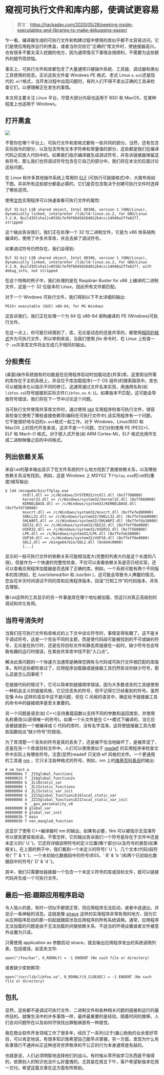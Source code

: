 # 窥视可执行文件和库内部，使调试更容易

> 原文：<https://hackaday.com/2020/05/28/peeking-inside-executables-and-libraries-to-make-debugging-easier/>

乍一看，编译器生成的可执行文件和构建过程中使用的库似乎都不太容易访问。它们是使应用程序运行的黑盒，或者当你交给它“正确的”库文件时，使链接器高兴。也有很多不要太深入挖掘的地方，因为通常情况下事情会很顺利，不需要为这些额外的细节而烦恼。

事实上，可执行文件和库都包含了大量通常只被操作系统、工具链、调试器和类似工具使用的信息。无论这些文件是 Windows PE 格式、老式 Linux `a.out`还是现代的`.elf`格式，当开发过程中出现问题时，有时人们不得不拿出正确的工具来检查它们，以便理解正在发生的事情。

本文将主要关注 Linux 平台，尽管大部分内容也适用于 BSD 和 MacOS，在某种程度上也适用于 Windows。

## 打开黑盒

![](img/fb951bcacb89426842779673a7ba0114.png)

不管你在哪个平台上，可执行文件和库格式都有一些共同的部分。当然，还有包含实际指令的部分，以及包含所有文本字符串和常量值的部分，这些都是我们在编译代码之前放入代码中的。如果我们指示编译器生成调试符号，并告诉链接器保留这些符号，那么我们也将调试符号包含在它自己的部分中。我们将在本文的后面讨论这些问题。

在 Linux 和许多其他操作系统上常用的 [ELF](https://en.wikipedia.org/wiki/Executable_and_Linkable_Format) (可执行可链接格式)中，大致布局如下图。并非所有这些部分都是必需的，它们是否包含取决于创建可执行文件时选择了哪些选项。

使用[文件](https://linux.die.net/man/1/file)实用程序可以快速查看可执行文件的属性:

```
ELF 32-bit LSB shared object, Intel 80386, version 1 (GNU/Linux), dynamically linked, interpreter /lib/ld-linux.so.2, for GNU/Linux 3.2.0, BuildID[sha1]=0558c7ef0f6845826d012b4ccc14948a2ffe8277, stripped
```

这个输出告诉我们，我们正在处理一个 32 位二进制文件，它是为 x86 体系结构编译的，使用了许多共享库，并且去掉了调试符号。

如果调试符号仍然存在，我们会得到:

```
ELF 32-bit LSB shared object, Intel 80386, version 1 (GNU/Linux), dynamically linked, interpreter /lib/ld-linux.so.2, for GNU/Linux 3.2.0, BuildID[sha1]=0558c7ef0f6845826d012b4ccc14948a2ffe8277, with debug_info, not stripped

```

在这个特殊的例子中，我们处理的是在 Raspbian Buster for x86 上编译的二进制文件，这是一个 32 位版本的 Linux，因此所有文件都匹配。

对于一个 Windows 可执行文件，我们得到以下不太详细的输出:

```
PE32+ executable (GUI) x86-64, for MS Windows
```

这告诉我们，我们正在处理一个为 64 位 x86-64 架构编译的 PE (Windows)可执行文件。

在这一点上，你可能已经猜到了，库，无论是动态的还是共享的，都使用[相同的格式](https://en.wikipedia.org/wiki/Comparison_of_executable_file_formats)作为可执行文件，所以举例来说，当我们使用 *file* 命令时，在 Linux 上检查一个`.so`共享库文件将会生成几乎相同的输出。

## 分担责任

(桌面)操作系统独有的功能是在应用程序启动时加载动态(共享)库。这里假设所需的库存在于主机系统上，并且位于库加载程序(一个 OS 组件)的搜索路径中。库也可以被版本化以指示不同的修订。这通常通过文件名来实现，用通用名称(如`libfoo.so`)符号链接到实际文件(`libfoo.so.0.1`)。如果版本不匹配，这可能会导致符号错误，我们将在下一节中讨论这个问题。

当可执行文件使用共享库文件时，通过使用 [ldd](https://linux.die.net/man/1/ldd) 实用程序检查可执行文件，很容易检查它使用了哪些直接依赖项(编码在可执行文件中),该实用程序有一个问题，它不能很好地与旧的`a.out`格式一起工作。对于 Windows、Linux/BSD 和 MacOS 上的现代开发来说，这并不是一个问题，它们分别使用 PE (PE32+)、ELF 和 Mach-O 格式。对于嵌入式开发(如 ARM Cortex-M)，ELF 格式也用作生成二进制映像之前的中间格式。

## 列出依赖关系

来自`ldd`的基本输出显示了在文件系统的什么地方找到了直接依赖关系，以及哪些依赖关系没有找到。例如，这是 Windows 上 MSYS2 下`ffplay.exe`的`ldd`的(重度)缩写输出:

```
$ ldd /mingw64/bin/ffplay.exe
        ntdll.dll => /c/Windows/SYSTEM32/ntdll.dll (0x77780000)
        kernel32.dll => /c/Windows/system32/kernel32.dll (0x77660000)
        KERNELBASE.dll => /c/Windows/system32/KERNELBASE.dll (0x7fefd730000)
        msvcrt.dll => /c/Windows/system32/msvcrt.dll (0x7fefed80000)
        SHELL32.dll => /c/Windows/system32/SHELL32.dll (0x7fefdab0000)
        SHLWAPI.dll => /c/Windows/system32/SHLWAPI.dll (0x7fefda10000)
        GDI32.dll => /c/Windows/system32/GDI32.dll (0x7feff0e0000)
        USER32.dll => /c/Windows/system32/USER32.dll (0x77560000)
        LPK.dll => /c/Windows/system32/LPK.dll (0x7fefeb30000)
        USP10.dll => /c/Windows/system32/USP10.dll (0x7feff6e0000)
        SDL2.dll => /mingw64/bin/SDL2.dll (0x644c0000)
        [...]

```

显示的一般可执行文件的依赖关系可能相当庞大(完整的列表大约是这个长度的八倍)，但是作为一个快速的完整性检查，不仅可以查看依赖关系是否已经实现，还可以查看应用程序加载器是否选择了正确的库。例如，一个系统可能有两个不同版本的库(例如，在 */usr/shared/bin* 和 */usr/bin* )，这可能会导致令人捧腹的情况，您会花半天时间调试不同的库和应用程序版本，回滚“已知工作”的代码版本，并失去理智。

像`ldd`这样的工具显示的另一件事是库在哪个地址被加载，但这只对真正高级别的调试和优化有用。

## 当符号消失时

当我们在可执行文件和库格式的上下文中谈论符号时，事情变得有趣了。这不是关于调试符号，这是一个完全不同的主题，而是使代码段可能被找到的不可或缺的符号，无论是在执行时，还是在将目标文件和静态库链接在一起时。缺少符号也会导致有趣的运行时错误，在某些共享库中找不到“入口点”。

解决此类问题的一个快速方法通常是确保您拥有与代码或可执行文件相匹配的库版本。有时这些都检查过了，应用程序加载器或链接器工具仍然告诉你缺少符号，那么这是怎么回事呢？

在链接代码的情况下，它可以简单到链接顺序错误，因为大多数语言的工具链使用一种机会主义的链接风格，它记住丢失的符号，但不记得它已经看到的符号。虽然在像 Ada 这样的语言中这不是问题，但在 C 风格的语言中，确定给予链接器工具的命令中的链接顺序是至关重要的。

另一个问题是语言(如 C++)支持重载函数以支持不同的参数和返回类型，并使用名称篡改(以获得唯一的符号)。如果一个头文件是在 C++模式下编译的，当它应该被链接到一个被编译成 C 代码的库时，没有名字混淆，这将使链接器工具为那些函数给出“缺少符号”的错误。

为了弄清楚一个丢失的符号是真的丢失了，还是被不恰当地破坏了，是被弄混了，还是在另一个库或目标文件中，人们可以使用类似于 [readelf](https://linux.die.net/man/1/readelf) 的实用程序来检查文件中实际上有哪些符号。注意(显然)readelf 只支持 elf 风格的文件。一个更通用的工具是 [nm](https://linux.die.net/man/1/nm) ，它只关注各种格式的符号。例如，nm 上的[维基百科条目](https://en.wikipedia.org/wiki/Nm_(Unix))的输出:

```
# nm test.o
0000000a T _Z15global_functioni
00000025 T _Z16global_function2v
00000004 b _ZL10static_var
00000000 t _ZL15static_functionv
00000004 d _ZL15static_var_init
00000008 b _ZZ15global_functioniE16local_static_var
00000008 d _ZZ15global_functioniE21local_static_var_init
         U __gxx_personality_v0
00000000 B global_var
00000000 D global_var_init
0000003b T main
00000036 T non_mangled_function

```

这显示了使用 C++编译器时 nm 的输出。如果有必要，Nm 可以被指示去混淆符号以使其更容易阅读。不管怎样，它的输出告诉我们一个符号是存在于文件中还是未定义的(' U ')。它还将详细说明符号的定义位置(哪个部分)以及符号的类型(如果相关)。在上面的例子中，我们看到一个未定义的符号(' U ')、几个文本(代码)段符号(' T' & 't ')、一个未初始化数据段中的符号(BSS，' B' & 'b ')和两个已初始化数据段中的符号(' D' & 'd ')。

其中，我们只需要给链接器一个包含一个未定义符号的库或目标文件，就可以链接代码并生成一个可执行文件。

## 最后一招:跟踪应用程序启动

令人恼火的是，有时一切似乎都很正常，但应用程序无法启动，或者中途退出，并显示一条神秘的消息。这就是像 [strace](https://linux.die.net/man/1/strace) 这样的实用程序非常有用的地方，因为它从应用程序启动的那一刻起就跟踪涉及应用程序的所有系统调用。通常，应用程序无法加载的问题是由于无法加载的间接依赖关系、不适当的环境设置或者文件被意外设置为只读。

只需使用 application as 参数启动 strace，就会输出应用程序发出的系统调用列表，包括错误，如丢失文件:

```
open("/foo/bar", O_RDONLY) = -1 ENOENT (No such file or directory)

```

或者缺少库依赖项:

```
open("/usr/lib/libfoo.so", O_RDONLY|O_CLOEXEC) = -1 ENOENT (No such file or directory)
```

## 包扎

显然，这些都不是调试可执行文件、二进制文件和各种相关问题的链接和运行的最终目的。就像生活中的许多事情一样，最终最重要的是经验。随着时间的推移，人们会对问题所在以及如何尽快找出罪魁祸首有一种直觉。

我在商业软件开发领域工作了很多年，经历了一系列(过于)雄心勃勃的业余爱好项目，可以肯定地说，有很多知识我希望自己能早点掌握。另一方面，发现为什么有些事情行不通并纠正这种违背世界秩序的不公正的行为本身通常是有益的。

也就是说，人们必须明智地选择他们的战斗。有时候从零开始学习东西是不值得的，依靠别人的知识也没什么好羞愧的。尤其是在周五下午，客户希望新版本在周一交付。希望这篇文章在这方面有所帮助。